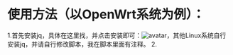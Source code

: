 # 使用方法（以OpenWrt系统为例）：
1.首先安装jq，具体在这里找，并点击安装即可：![avatar](https://cdn.jsdelivr.net/gh/youshandefeiyang/webcdn@v4.8/speedtestcn.png)，其他Linux系统自行安装jq，并请自行修改脚本，我在脚本里面有注释。
2.
